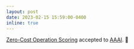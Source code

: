 ```yaml
---
layout: post
date: 2023-02-15 15:59:00-0400
inline: true
---
```


[Zero-Cost Operation Scoring](https://arxiv.org/pdf/2106.06799.pdf) accepted to [AAAI](https://aaai.org/conference/aaai/). :page_facing_up:

